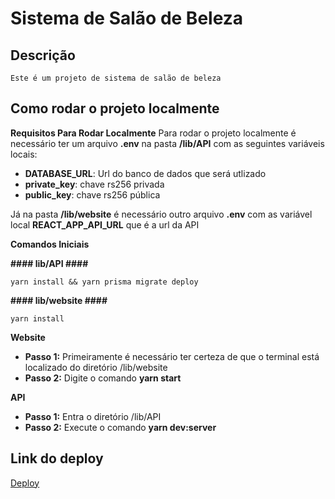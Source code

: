 # Sistema de Salão de Beleza

## Descrição
	Este é um projeto de sistema de salão de beleza

## Como rodar o projeto localmente
**Requisitos Para Rodar Localmente**
	Para rodar o projeto localmente é necessário ter um arquivo **.env** na pasta **/lib/API** com as seguintes variáveis locais: 
 - **DATABASE_URL**: Url do banco de dados que será utlizado
 - **private_key**: chave rs256 privada
 - **public_key**: chave rs256 pública 

Já na pasta **/lib/website** é necessário outro arquivo **.env** com as variável local **REACT_APP_API_URL** que é a url da API

**Comandos Iniciais**

**#### lib/API ####**

    yarn install && yarn prisma migrate deploy
	
 **#### lib/website ####**

    yarn install


**Website**

 - **Passo 1:** Primeiramente é necessário ter certeza de que o terminal está localizado do diretório /lib/website
 - **Passo 2:** Digite o comando **yarn start**

**API**

 - **Passo 1:** Entra o diretório /lib/API
 - **Passo 2:** Execute o comando **yarn dev:server**

## Link do deploy
[Deploy](https://sisbel-website.onrender.com/)
